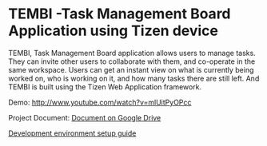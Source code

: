 TEMBI -Task Management Board Application using Tizen device
=============================================================

TEMBI, Task Management Board application allows users to manage tasks. They can invite other users to collaborate with them, and co-operate in the same workspace. Users can get an instant view on what is currently being worked on, who is working on it, and how many tasks there are still left.
And TEMBI is built using the Tizen Web Application framework.

Demo: http://www.youtube.com/watch?v=mlUitPyOPcc

Project Document: [Document on Google Drive](https://docs.google.com/document/d/1DtEE-z9-9UvSzKfLyHGkQ8uMtIJ62xMSz2Ek_eq44RQ/edit?usp=sharing)

[Development environment setup guide](https://github.com/juunas11/tembi/wiki/Getting-started)
